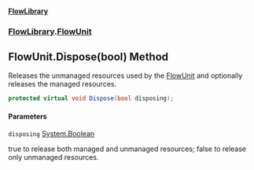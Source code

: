 #### [FlowLibrary](FlowLibrary.md 'FlowLibrary')
### [FlowLibrary](FlowLibrary.md 'FlowLibrary').[FlowUnit](FlowUnit.md 'FlowLibrary.FlowUnit')

## FlowUnit.Dispose(bool) Method

Releases the unmanaged resources used by the [FlowUnit](FlowUnit.md 'FlowLibrary.FlowUnit') and optionally releases the managed resources.

```csharp
protected virtual void Dispose(bool disposing);
```
#### Parameters

<a name='FlowLibrary.FlowUnit.Dispose(bool).disposing'></a>

`disposing` [System.Boolean](https://docs.microsoft.com/en-us/dotnet/api/System.Boolean 'System.Boolean')

true to release both managed and unmanaged resources; false to release only unmanaged resources.